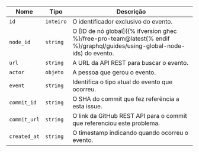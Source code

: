 | Nome         | Tipo      | Descrição                                                                                                                 |
| ------------ | --------- | ------------------------------------------------------------------------------------------------------------------------- |
| `id`         | `inteiro` | O identificador exclusivo do evento.                                                                                      |
| `node_id`    | `string`  | O [ID de nó global]({% ifversion ghec %}/free-pro-team@latest{% endif %}/graphql/guides/using-global-node-ids) do evento. |
| `url`        | `string`  | A URL da API REST para buscar o evento.                                                                                   |
| `actor`      | `objeto`  | A pessoa que gerou o evento.                                                                                              |
| `event`      | `string`  | Identifica o tipo atual do evento que ocorreu.                                                                            |
| `commit_id`  | `string`  | O SHA do commit que fez referência a esta issue.                                                                          |
| `commit_url` | `string`  | O link da GitHub REST API para o commit que referenciou este problema.                                                    |
| `created_at` | `string`  | O timestamp indicando quando ocorreu o evento.                                                                            |
